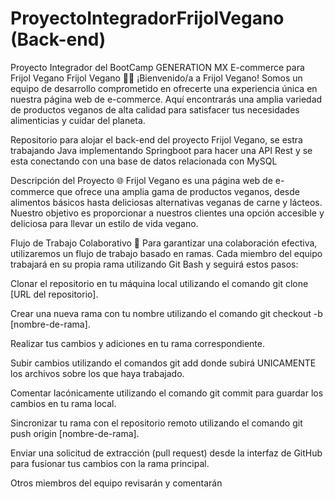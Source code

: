 # ProyectoIntegradorFrijolVegano (Back-end)
Proyecto Integrador del BootCamp GENERATION MX E-commerce para Frijol Vegano
Frijol Vegano 🌱🛒
¡Bienvenido/a a Frijol Vegano! Somos un equipo de desarrollo comprometido en ofrecerte una experiencia única en nuestra página web de e-commerce. Aquí encontrarás una amplia variedad de productos veganos de alta calidad para satisfacer tus necesidades alimenticias y cuidar del planeta.

Repositorio para alojar el back-end del proyecto Frijol Vegano, se estra trabajando Java implementando Springboot para hacer una API Rest y se esta conectando con una base de datos relacionada con MySQL

Descripción del Proyecto 🌐
Frijol Vegano es una página web de e-commerce que ofrece una amplia gama de productos veganos, desde alimentos básicos hasta deliciosas alternativas veganas de carne y lácteos. Nuestro objetivo es proporcionar a nuestros clientes una opción accesible y deliciosa para llevar un estilo de vida vegano.

Flujo de Trabajo Colaborativo 🤝
Para garantizar una colaboración efectiva, utilizaremos un flujo de trabajo basado en ramas. Cada miembro del equipo trabajará en su propia rama utilizando Git Bash y seguirá estos pasos:

Clonar el repositorio en tu máquina local utilizando el comando git clone [URL del repositorio].

Crear una nueva rama con tu nombre utilizando el comando git checkout -b [nombre-de-rama].

Realizar tus cambios y adiciones en tu rama correspondiente.

Subir cambios utilizando el comandos git add donde subirá UNICAMENTE los archivos sobre los que haya trabajado.

Comentar lacónicamente utilizando el comando git commit para guardar los cambios en tu rama local.

Sincronizar tu rama con el repositorio remoto utilizando el comando git push origin [nombre-de-rama].

Enviar una solicitud de extracción (pull request) desde la interfaz de GitHub para fusionar tus cambios con la rama principal.

Otros miembros del equipo revisarán y comentarán
